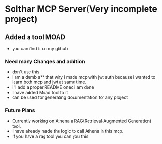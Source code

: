 # Solthar MCP Server(Very incomplete project)
## Added a tool MOAD
- you can find it on my github
### Need many Changes and addtion
- don't use this 
- i am a dumb a** that why i made mcp with jwt auth because i wanted to learn both mcp and jwt at same time. 
- i'll add a proper README onec i am done
- I have added Moad tool to it
- can be used for generating documentation for any project
### Future Plans
- Currently working on Athena a RAG(Retrieval-Augmented Generation) tool.
- I have already made the logic to call Athena in this mcp.
- If you have a rag tool you can you this 
